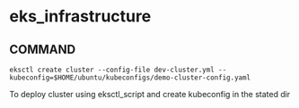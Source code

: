 # eks_infrastructure

## COMMAND
```
eksctl create cluster --config-file dev-cluster.yml --kubeconfig=$HOME/ubuntu/kubeconfigs/demo-cluster-config.yaml
```
To deploy cluster using eksctl_script and create kubeconfig in the stated dir